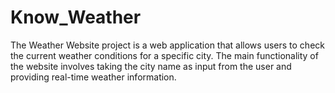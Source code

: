 # Know_Weather
The Weather Website project is a web application that allows users to check the current weather conditions for a specific city. The main functionality of the website involves taking the city name as input from the user and providing real-time weather information.
